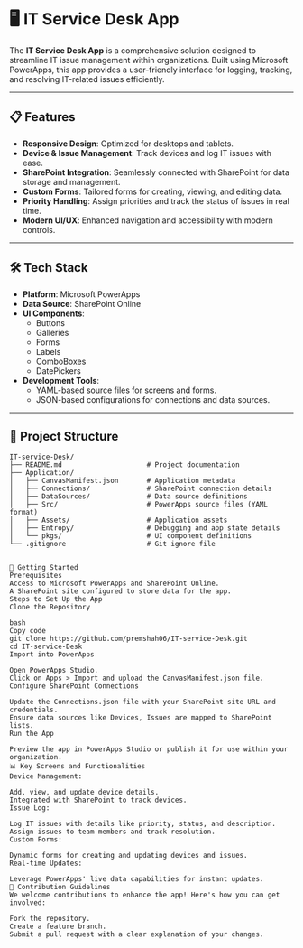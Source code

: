 # 🖥️ IT Service Desk App

The **IT Service Desk App** is a comprehensive solution designed to streamline IT issue management within organizations. Built using Microsoft PowerApps, this app provides a user-friendly interface for logging, tracking, and resolving IT-related issues efficiently.

---

## 📋 Features

- **Responsive Design**: Optimized for desktops and tablets.
- **Device & Issue Management**: Track devices and log IT issues with ease.
- **SharePoint Integration**: Seamlessly connected with SharePoint for data storage and management.
- **Custom Forms**: Tailored forms for creating, viewing, and editing data.
- **Priority Handling**: Assign priorities and track the status of issues in real time.
- **Modern UI/UX**: Enhanced navigation and accessibility with modern controls.

---

## 🛠️ Tech Stack

- **Platform**: Microsoft PowerApps
- **Data Source**: SharePoint Online
- **UI Components**:
  - Buttons
  - Galleries
  - Forms
  - Labels
  - ComboBoxes
  - DatePickers
- **Development Tools**:
  - YAML-based source files for screens and forms.
  - JSON-based configurations for connections and data sources.

---

## 📂 Project Structure

```plaintext
IT-service-Desk/
├── README.md                     # Project documentation
├── Application/
│   ├── CanvasManifest.json       # Application metadata
│   ├── Connections/              # SharePoint connection details
│   ├── DataSources/              # Data source definitions
│   ├── Src/                      # PowerApps source files (YAML format)
│   ├── Assets/                   # Application assets
│   ├── Entropy/                  # Debugging and app state details
│   └── pkgs/                     # UI component definitions
└── .gitignore                    # Git ignore file


🚀 Getting Started
Prerequisites
Access to Microsoft PowerApps and SharePoint Online.
A SharePoint site configured to store data for the app.
Steps to Set Up the App
Clone the Repository

bash
Copy code
git clone https://github.com/premshah06/IT-service-Desk.git
cd IT-service-Desk
Import into PowerApps

Open PowerApps Studio.
Click on Apps > Import and upload the CanvasManifest.json file.
Configure SharePoint Connections

Update the Connections.json file with your SharePoint site URL and credentials.
Ensure data sources like Devices, Issues are mapped to SharePoint lists.
Run the App

Preview the app in PowerApps Studio or publish it for use within your organization.
📊 Key Screens and Functionalities
Device Management:

Add, view, and update device details.
Integrated with SharePoint to track devices.
Issue Log:

Log IT issues with details like priority, status, and description.
Assign issues to team members and track resolution.
Custom Forms:

Dynamic forms for creating and updating devices and issues.
Real-time Updates:

Leverage PowerApps' live data capabilities for instant updates.
🤝 Contribution Guidelines
We welcome contributions to enhance the app! Here's how you can get involved:

Fork the repository.
Create a feature branch.
Submit a pull request with a clear explanation of your changes.
